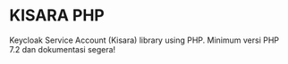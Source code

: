 # KISARA PHP

Keycloak Service Account (Kisara) library using PHP. Minimum versi PHP 7.2 dan dokumentasi segera!
